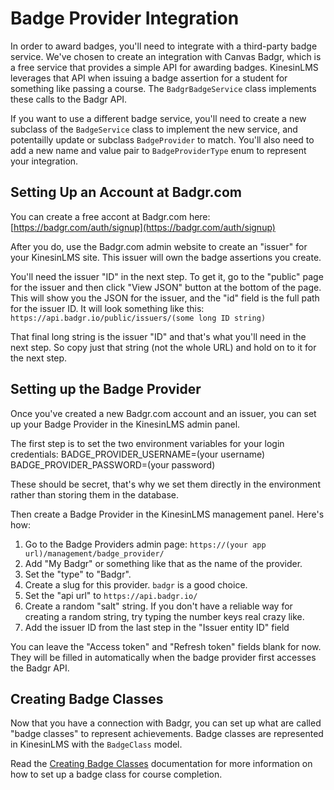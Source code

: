 # Badge Provider Integration

In order to award badges, you'll need to integrate with a third-party badge service. We've chosen to create an
integration with Canvas Badgr, which is a free service that provides a simple API for awarding badges. KinesinLMS leverages that API when issuing a badge assertion for a student for something like passing a course. The `BadgrBadgeService` class implements these calls to the Badgr API.

If you want to use a different badge service, you'll need to create a new subclass of
the `BadgeService` class to implement the new service, and potentailly update or subclass `BadgeProvider` to match.
You'll also need to add a new name and value pair to `BadgeProviderType` enum to represent your integration.

## Setting Up an Account at Badgr.com

You can create a free accont at Badgr.com here: [https://badgr.com/auth/signup](https://badgr.com/auth/signup)

After you do, use the Badgr.com admin website to create an "issuer" for your KinesinLMS site. This issuer will
own the badge assertions you create.

You'll need the issuer "ID" in the next step. To get it, go to the "public" page for the issuer and then click
"View JSON" button at the bottom of the page. This will show you the JSON for the issuer, and the "id" field is the
full path for the issuer ID. It will look something like this: `https://api.badgr.io/public/issuers/(some long ID string)`

That final long string is the issuer "ID" and that's what you'll need in the next step. So copy just that string (not the whole URL) and hold on to it for the next step.

## Setting up the Badge Provider

Once you've created a new Badgr.com account and an issuer, you can set up your Badge Provider in the KinesinLMS admin
panel.

The first step is to set the two environment variables for your login credentials:
BADGE_PROVIDER_USERNAME=(your username)
BADGE_PROVIDER_PASSWORD=(your password)

These should be secret, that's why we set them directly in the environment rather than storing them in the database.

Then create a Badge Provider in the KinesinLMS management panel. Here's how:

1. Go to the Badge Providers admin page: `https://(your app url)/management/badge_provider/`
2. Add "My Badgr" or something like that as the name of the provider.
3. Set the "type" to "Badgr".
4. Create a slug for this provider. `badgr` is a good choice.
5. Set the "api url" to `https://api.badgr.io/`
6. Create a random "salt" string. If you don't have a reliable way for creating a random string, try typing the number keys real crazy like.
7. Add the issuer ID from the last step in the "Issuer entity ID" field

You can leave the "Access token" and "Refresh token" fields blank for now. They will be filled in automatically
when the badge provider first accesses the Badgr API.

## Creating Badge Classes

Now that you have a connection with Badgr, you can set up what are called "badge classes" to represent achievements.
Badge classes are represented in KinesinLMS with the `BadgeClass` model.

Read the [Creating Badge Classes](../badges/creating_badge_classes.md) documentation for more information on
how to set up a badge class for course completion.
